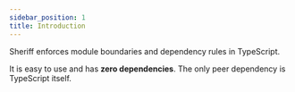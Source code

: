 ```yaml
---
sidebar_position: 1
title: Introduction
---
```


Sheriff enforces module boundaries and dependency rules in TypeScript.

It is easy to use and has **zero dependencies**. The only peer dependency is TypeScript itself.


